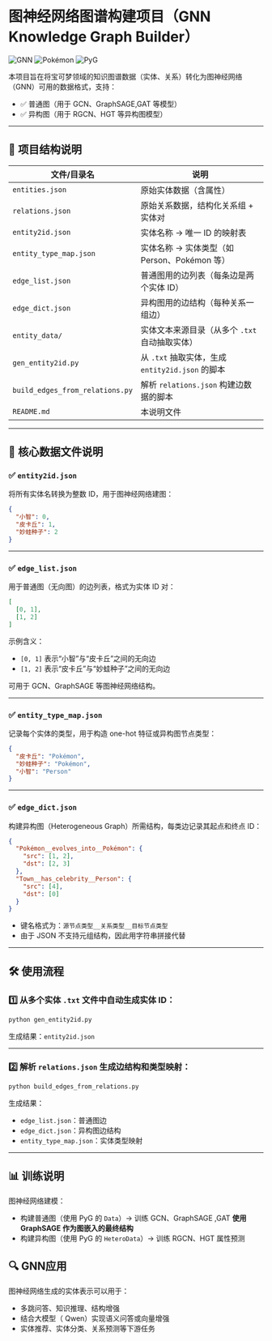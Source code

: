 # 图神经网络图谱构建项目（GNN Knowledge Graph Builder）

![GNN](https://img.shields.io/badge/Graph-Neural%20Network-blue) 
![Pokémon](https://img.shields.io/badge/Dataset-Pokémon-brightgreen) 
![PyG](https://img.shields.io/badge/Framework-PyTorch_Geometric-red)

本项目旨在将宝可梦领域的知识图谱数据（实体、关系）转化为图神经网络（GNN）可用的数据格式，支持：

- ✅ 普通图（用于 GCN、GraphSAGE,GAT 等模型）
- ✅ 异构图（用于 RGCN、HGT 等异构图模型）

---
## 📁 项目结构说明

| 文件/目录名                      | 说明                                    |
|---------------------------------|---------------------------------------|
| `entities.json`                 | 原始实体数据（含属性）                           |
| `relations.json`                | 原始关系数据，结构化关系组 + 实体对                   |
| `entity2id.json`                | 实体名称 → 唯一 ID 的映射表                     |
| `entity_type_map.json`          | 实体名称 → 实体类型（如 Person、Pokémon 等）       |
| `edge_list.json`                | 普通图用的边列表（每条边是两个实体 ID）                 |
| `edge_dict.json`                | 异构图用的边结构（每种关系一组边）                     |
| `entity_data/`                  | 实体文本来源目录（从多个 `.txt` 自动抽取实体）           |
| `gen_entity2id.py`              | 从 `.txt` 抽取实体，生成 `entity2id.json` 的脚本 |
| `build_edges_from_relations.py` | 解析 `relations.json` 构建边数据的脚本          |
| `README.md`                     | 本说明文件                                 |

---

## 🧠 核心数据文件说明

### ✅ `entity2id.json`

将所有实体名转换为整数 ID，用于图神经网络建图：

```json
{
  "小智": 0,
  "皮卡丘": 1,
  "妙蛙种子": 2
}
```

---

### ✅ `edge_list.json`

用于普通图（无向图）的边列表，格式为实体 ID 对：

```json
[
  [0, 1],
  [1, 2]
]
```

示例含义：  
- `[0, 1]` 表示“小智”与“皮卡丘”之间的无向边  
- `[1, 2]` 表示“皮卡丘”与“妙蛙种子”之间的无向边  

可用于 GCN、GraphSAGE 等图神经网络结构。

---

### ✅ `entity_type_map.json`

记录每个实体的类型，用于构造 one-hot 特征或异构图节点类型：

```json
{
  "皮卡丘": "Pokémon",
  "妙蛙种子": "Pokémon",
  "小智": "Person"
}
```

---

### ✅ `edge_dict.json`

构建异构图（Heterogeneous Graph）所需结构，每类边记录其起点和终点 ID：

```json
{
  "Pokémon__evolves_into__Pokémon": {
    "src": [1, 2],
    "dst": [2, 3]
  },
  "Town__has_celebrity__Person": {
    "src": [4],
    "dst": [0]
  }
}
```

- 键名格式为：`源节点类型__关系类型__目标节点类型`
- 由于 JSON 不支持元组结构，因此用字符串拼接代替

---

## 🛠 使用流程

### 1️⃣ 从多个实体 `.txt` 文件中自动生成实体 ID：

```bash
python gen_entity2id.py
```

生成结果：`entity2id.json`

---

### 2️⃣ 解析 `relations.json` 生成边结构和类型映射：

```bash
python build_edges_from_relations.py
```

生成结果：  
- `edge_list.json`：普通图边  
- `edge_dict.json`：异构图边结构  
- `entity_type_map.json`：实体类型映射  

---

## 📊 训练说明

 图神经网络建模：

- 构建普通图（使用 PyG 的 `Data`）→ 训练 GCN、GraphSAGE ,GAT  **使用 GraphSAGE 作为图嵌入的最终结构**
- 构建异构图（使用 PyG 的 `HeteroData`）→ 训练 RGCN、HGT 属性预测


## 🔍 GNN应用

图神经网络生成的实体表示可以用于：

- 多跳问答、知识推理、结构增强  
- 结合大模型（ Qwen）实现语义问答或向量增强  
- 实体推荐、实体分类、关系预测等下游任务

